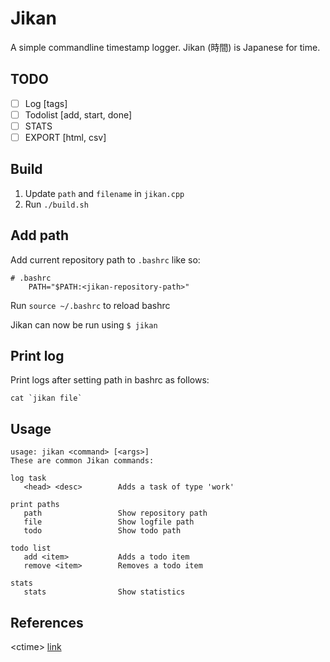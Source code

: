 # Jikan
A simple commandline timestamp logger.  Jikan (時間) is Japanese for time.

## TODO
- [ ] Log [tags]
- [ ] Todolist [add, start, done]
- [ ] STATS 
- [ ] EXPORT [html, csv]

## Build
1. Update `path` and `filename` in `jikan.cpp`
2. Run ` ./build.sh `

## Add path
Add current repository path to `.bashrc` like so:
```
# .bashrc 
    PATH="$PATH:<jikan-repository-path>"
```
Run `source ~/.bashrc` to reload bashrc

Jikan can now be run using `$ jikan `

## Print log
Print logs after setting path in bashrc as follows:

``` cat `jikan file` ```

## Usage
``` 
usage: jikan <command> [<args>]
These are common Jikan commands:

log task
   <head> <desc>        Adds a task of type 'work'

print paths
   path                 Show repository path
   file                 Show logfile path
   todo                 Show todo path

todo list
   add <item>           Adds a todo item
   remove <item>        Removes a todo item

stats
   stats                Show statistics
```
## References
&lt;ctime&gt; [link](https://www.tutorialspoint.com/cplusplus/cpp_date_time.htm)

